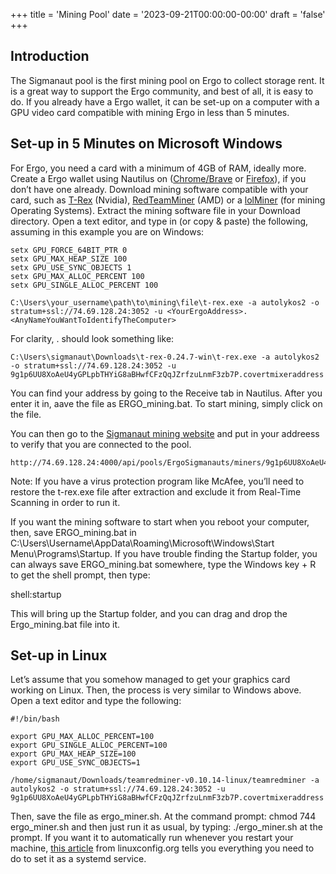 +++
title = 'Mining Pool'
date = '2023-09-21T00:00:00-00:00'
draft = 'false'
+++

## Introduction

The Sigmanaut pool is the first mining pool on Ergo to collect storage rent. It is a great way to support the Ergo community, and best of all, it is easy to do. If you already have a Ergo wallet, it can be set-up on a computer with a GPU video card compatible with mining Ergo in less than 5 minutes.

## Set-up in 5 Minutes on Microsoft Windows

For Ergo, you need a card with a minimum of 4GB of RAM, ideally more. Create a Ergo wallet using Nautilus on ([Chrome/Brave](https://chrome.google.com/webstore/detail/nautilus-wallet/gjlmehlldlphhljhpnlddaodbjjcchai) or [Firefox](https://addons.mozilla.org/bs/firefox/addon/nautilus/)), if you don’t have one already. Download mining software compatible with your card, such as [T-Rex](https://github.com/trexminer/T-Rex/releases/) (Nvidia), [RedTeamMiner](https://github.com/todxx/teamredminer/releases) (AMD) or a [lolMiner](https://github.com/Lolliedieb/lolMiner-releases/releases) (for mining Operating Systems). Extract the mining software file in your Download directory. Open a text editor, and type in (or copy & paste) the following, assuming in this example you are on Windows:

```
setx GPU_FORCE_64BIT_PTR 0
setx GPU_MAX_HEAP_SIZE 100
setx GPU_USE_SYNC_OBJECTS 1
setx GPU_MAX_ALLOC_PERCENT 100
setx GPU_SINGLE_ALLOC_PERCENT 100

C:\Users\your_username\path\to\mining\file\t-rex.exe -a autolykos2 -o stratum+ssl://74.69.128.24:3052 -u <YourErgoAddress>.<AnyNameYouWantToIdentifyTheComputer>
```

For clarity, <YourErgoAddress>.<AnyNameYouWantToIdentifyTheComputer> should look something like:

```
C:\Users\sigmanaut\Downloads\t-rex-0.24.7-win\t-rex.exe -a autolykos2 -o stratum+ssl://74.69.128.24:3052 -u 9g1p6UU8XoAeU4yGPLpbTHYiG8aBHwfCFzQqJZrfzuLnmF3zb7P.covertmixeraddress
```

You can find your address by going to the Receive tab in Nautilus. After you enter it in, aave the file as ERGO_mining.bat. To start mining, simply click on the file.


You can then go to the [Sigmanaut mining website](http://74.69.128.24:4000/api/pools/ErgoSigmanauts/miners/9g1p6UU8XoAeU4yGPLpbTHYiG8aBHwfCFzQqJZrfzuLnmF3zb7P) and put in your addreess to verify that you are connected to the pool.

```
http://74.69.128.24:4000/api/pools/ErgoSigmanauts/miners/9g1p6UU8XoAeU4yGPLpbTHYiG8aBHwfCFzQqJZrfzuLnmF3zb7P
```

Note: If you have a virus protection program like McAfee, you’ll need to restore the t-rex.exe file after extraction and exclude it from Real-Time Scanning in order to run it.

If you want the mining software to start when you reboot your computer, then, save ERGO_mining.bat in C:\Users\Username\AppData\Roaming\Microsoft\Windows\Start Menu\Programs\Startup. If you have trouble finding the Startup folder, you can always save ERGO_mining.bat somewhere, type the Windows key + R to get the shell prompt, then type:

shell:startup 

This will bring up the Startup folder, and you can drag and drop the Ergo_mining.bat file into it. 

## Set-up in Linux

Let’s assume that you somehow managed to get your graphics card working on Linux. Then, the process is very similar to Windows above. Open a text editor and type the following:

```
#!/bin/bash

export GPU_MAX_ALLOC_PERCENT=100
export GPU_SINGLE_ALLOC_PERCENT=100
export GPU_MAX_HEAP_SIZE=100
export GPU_USE_SYNC_OBJECTS=1

/home/sigmanaut/Downloads/teamredminer-v0.10.14-linux/teamredminer -a autolykos2 -o stratum+ssl://74.69.128.24:3052 -u  9g1p6UU8XoAeU4yGPLpbTHYiG8aBHwfCFzQqJZrfzuLnmF3zb7P.covertmixeraddress
```

Then, save the file as ergo_miner.sh. At the command prompt: chmod 744 ergo_miner.sh and then just run it as usual, by typing: ./ergo_miner.sh at the prompt. If you want it to automatically run whenever you restart your machine, [this article](https://linuxconfig.org/how-to-run-script-on-startup-on-ubuntu-20-04-focal-fossa-server-desktop) from linuxconfig.org tells you everything you need to do to set it as a systemd service.